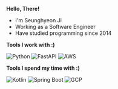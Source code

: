 __Hello, There!__

- I'm Seunghyeon Ji
- Working as a Software Engineer
- Have studied programming since 2014

__Tools I work with :)__

![Python](https://img.shields.io/badge/Python-3776AB?&style=for-the-badge&logo=Python&logoColor=FFFFFF)
![FastAPI](https://img.shields.io/badge/FastAPI-005571?style=for-the-badge&logo=fastapi&logoColor=FFFFFF)
![AWS](https://img.shields.io/badge/AWS-%23ED8B0?style=for-the-badge&color=232F3E&logo=amazonwebservices&logoColor=FFFFFF)

__Tools I spend my time with :)__

![Kotlin](https://img.shields.io/badge/Kotlin-%23ED8B0?style=for-the-badge&color=7F52FF&logo=Kotlin&logoColor=FFFFFF) 
![Spring Boot](https://img.shields.io/badge/Spring_Boot-%23ED8B0?style=for-the-badge&color=6DB33F&logo=springboot&logoColor=FFFFFF) 
![GCP](https://img.shields.io/badge/-Google%20Cloud%20Platform-4285F4?style=for-the-badge&logo=google%20cloud&logoColor=FFFFFF)
